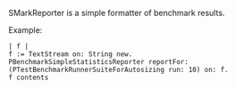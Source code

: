 SMarkReporter is a simple formatter of benchmark results. 


Example:

	| f |
	f := TextStream on: String new.
	PBenchmarkSimpleStatisticsReporter reportFor: (PTestBenchmarkRunnerSuiteForAutosizing run: 10) on: f.
	f contents